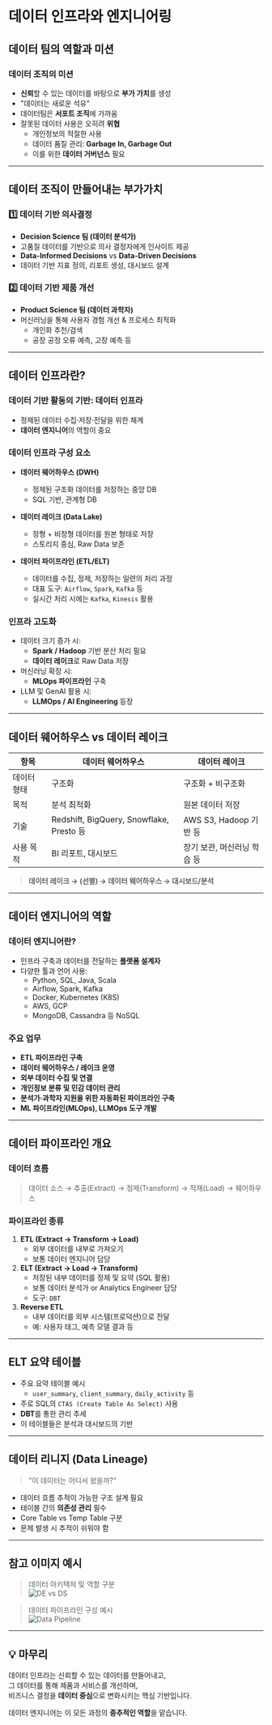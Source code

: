# 데이터 인프라와 엔지니어링

## 데이터 팀의 역할과 미션

### 데이터 조직의 미션
- **신뢰**할 수 있는 데이터를 바탕으로 **부가 가치**를 생성
- "데이터는 새로운 석유"
- 데이터팀은 **서포트 조직**에 가까움
- 잘못된 데이터 사용은 오히려 **위협**
  - 개인정보의 적절한 사용
  - 데이터 품질 관리: **Garbage In, Garbage Out**
  - 이를 위한 **데이터 거버넌스** 필요

---

## 데이터 조직이 만들어내는 부가가치

### 1️⃣ 데이터 기반 의사결정
- **Decision Science 팀 (데이터 분석가)**
- 고품질 데이터를 기반으로 의사 결정자에게 인사이트 제공
- **Data-Informed Decisions** vs **Data-Driven Decisions**
- 데이터 기반 지표 정의, 리포트 생성, 대시보드 설계

### 2️⃣ 데이터 기반 제품 개선
- **Product Science 팀 (데이터 과학자)**
- 머신러닝을 통해 사용자 경험 개선 & 프로세스 최적화
  - 개인화 추천/검색
  - 공장 공정 오류 예측, 고장 예측 등

---

## 데이터 인프라란?

### 데이터 기반 활동의 기반: **데이터 인프라**
- 정제된 데이터 수집·저장·전달을 위한 체계
- **데이터 엔지니어**의 역할이 중요

### 데이터 인프라 구성 요소
- **데이터 웨어하우스 (DWH)**  
  - 정제된 구조화 데이터를 저장하는 중앙 DB
  - SQL 기반, 관계형 DB  
- **데이터 레이크 (Data Lake)**  
  - 정형 + 비정형 데이터를 원본 형태로 저장
  - 스토리지 중심, Raw Data 보존

- **데이터 파이프라인 (ETL/ELT)**
  - 데이터를 수집, 정제, 저장하는 일련의 처리 과정  
  - 대표 도구: `Airflow`, `Spark`, `Kafka` 등  
  - 실시간 처리 시에는 `Kafka`, `Kinesis` 활용

### 인프라 고도화
- 데이터 크기 증가 시:
  - **Spark / Hadoop** 기반 분산 처리 필요
  - **데이터 레이크**로 Raw Data 저장
- 머신러닝 확장 시:
  - **MLOps 파이프라인** 구축
- LLM 및 GenAI 활용 시:
  - **LLMOps / AI Engineering** 등장

---

## 데이터 웨어하우스 vs 데이터 레이크

| 항목 | 데이터 웨어하우스 | 데이터 레이크 |
|------|------------------|----------------|
| 데이터 형태 | 구조화 | 구조화 + 비구조화 |
| 목적 | 분석 최적화 | 원본 데이터 저장 |
| 기술 | Redshift, BigQuery, Snowflake, Presto 등 | AWS S3, Hadoop 기반 등 |
| 사용 목적 | BI 리포트, 대시보드 | 장기 보관, 머신러닝 학습 등 |

> **데이터 레이크 → (선별) → 데이터 웨어하우스 → 대시보드/분석**

---

## 데이터 엔지니어의 역할

### 데이터 엔지니어란?
- 인프라 구축과 데이터를 전달하는 **플랫폼 설계자**
- 다양한 툴과 언어 사용:
  - Python, SQL, Java, Scala
  - Airflow, Spark, Kafka
  - Docker, Kubernetes (K8S)
  - AWS, GCP
  - MongoDB, Cassandra 등 NoSQL

### 주요 업무
- **ETL 파이프라인 구축**
- **데이터 웨어하우스 / 레이크 운영**
- **외부 데이터 수집 및 연결**
- **개인정보 분류 및 민감 데이터 관리**
- **분석가·과학자 지원을 위한 자동화된 파이프라인 구축**
- **ML 파이프라인(MLOps), LLMOps 도구 개발**

---

## 데이터 파이프라인 개요

### 데이터 흐름
> 데이터 소스 → 추출(Extract) → 정제(Transform) → 적재(Load) → 웨어하우스

### 파이프라인 종류

1. **ETL (Extract → Transform → Load)**  
   - 외부 데이터를 내부로 가져오기
   - 보통 데이터 엔지니어 담당
2. **ELT (Extract → Load → Transform)**  
   - 저장된 내부 데이터를 정제 및 요약 (SQL 활용)
   - 보통 데이터 분석가 or Analytics Engineer 담당
   - 도구: `DBT`
3. **Reverse ETL**
   - 내부 데이터를 외부 시스템(프로덕션)으로 전달
   - 예: 사용자 태그, 예측 모델 결과 등

---

## ELT 요약 테이블

- 주요 요약 테이블 예시
  - `user_summary`, `client_summary`, `daily_activity` 등
- 주로 SQL의 `CTAS (Create Table As Select)` 사용
- **DBT**를 통한 관리 추세
- 이 테이블들은 분석과 대시보드의 기반

---

## 데이터 리니지 (Data Lineage)

> "이 데이터는 어디서 왔을까?"

- 데이터 흐름 추적이 가능한 구조 설계 필요
- 테이블 간의 **의존성 관리** 필수
- Core Table vs Temp Table 구분
- 문제 발생 시 추적이 쉬워야 함

---

## 참고 이미지 예시

> 데이터 아키텍처 및 역할 구분  
![DE vs DS](첨부이미지1.png)

> 데이터 파이프라인 구성 예시  
![Data Pipeline](첨부이미지2.png)

---

## 💡 마무리

데이터 인프라는 신뢰할 수 있는 데이터를 만들어내고,  
그 데이터를 통해 제품과 서비스를 개선하며,  
비즈니스 결정을 **데이터 중심**으로 변화시키는 핵심 기반입니다.

데이터 엔지니어는 이 모든 과정의 **중추적인 역할**을 맡습니다.
